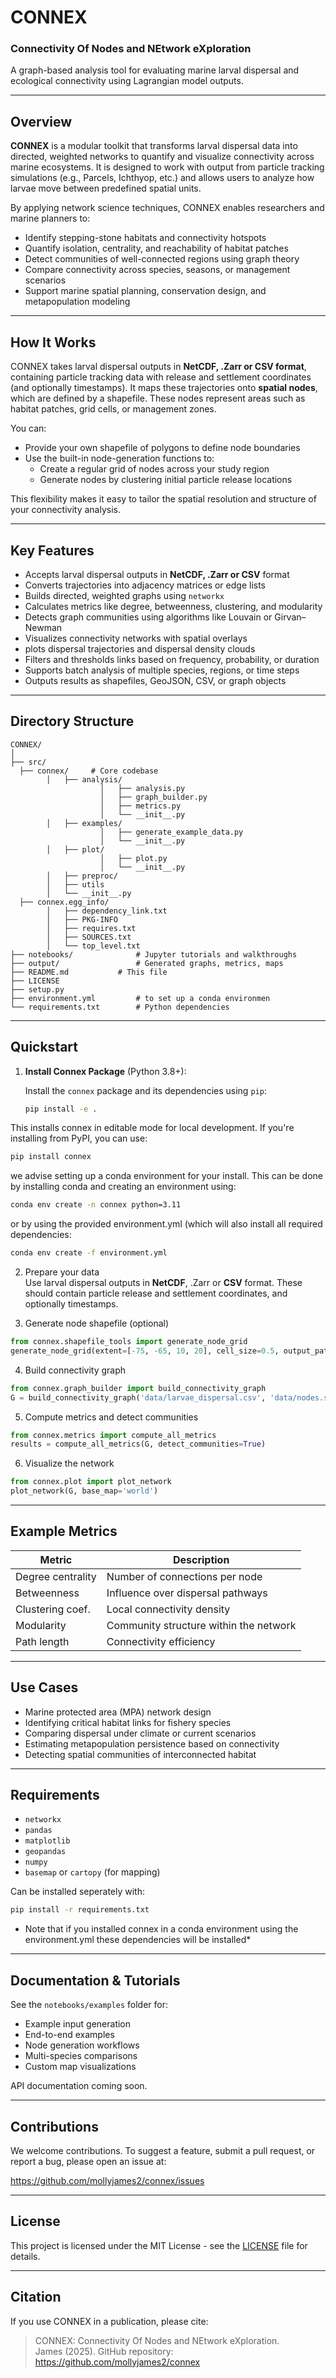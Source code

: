 # CONNEX  
### Connectivity Of Nodes and NEtwork eXploration

A graph-based analysis tool for evaluating marine larval dispersal and ecological connectivity using Lagrangian model outputs.

---

## Overview

**CONNEX** is a modular toolkit that transforms larval dispersal data into directed, weighted networks to quantify and visualize connectivity across marine ecosystems. It is designed to work with output from particle tracking simulations (e.g., Parcels, Ichthyop, etc.) and allows users to analyze how larvae move between predefined spatial units.

By applying network science techniques, CONNEX enables researchers and marine planners to:

- Identify stepping-stone habitats and connectivity hotspots
- Quantify isolation, centrality, and reachability of habitat patches
- Detect communities of well-connected regions using graph theory
- Compare connectivity across species, seasons, or management scenarios
- Support marine spatial planning, conservation design, and metapopulation modeling

---

## How It Works

CONNEX takes larval dispersal outputs in **NetCDF, .Zarr or CSV format**, containing particle tracking data with release and settlement coordinates (and optionally timestamps). It maps these trajectories onto **spatial nodes**, which are defined by a shapefile. These nodes represent areas such as habitat patches, grid cells, or management zones.

You can:

- Provide your own shapefile of polygons to define node boundaries
- Use the built-in node-generation functions to:
  - Create a regular grid of nodes across your study region
  - Generate nodes by clustering initial particle release locations

This flexibility makes it easy to tailor the spatial resolution and structure of your connectivity analysis.

---

## Key Features

- Accepts larval dispersal outputs in **NetCDF, .Zarr or CSV** format  
- Converts trajectories into adjacency matrices or edge lists  
- Builds directed, weighted graphs using `networkx`  
- Calculates metrics like degree, betweenness, clustering, and modularity  
- Detects graph communities using algorithms like Louvain or Girvan–Newman  
- Visualizes connectivity networks with spatial overlays
- plots dispersal trajectories and dispersal density clouds  
- Filters and thresholds links based on frequency, probability, or duration  
- Supports batch analysis of multiple species, regions, or time steps  
- Outputs results as shapefiles, GeoJSON, CSV, or graph objects  

---

## Directory Structure

```
CONNEX/
│
├── src/
  ├── connex/     # Core codebase
        │   ├── analysis/
                    │   ├── analysis.py    
                    │   ├── graph_builder.py
                    │   ├── metrics.py          
                    │   └── __init__.py         
        │   ├── examples/
                    │   ├── generate_example_data.py          
                    │   └── __init__.py  
        │   ├── plot/
                    │   ├── plot.py          
                    │   └── __init__.py    
        │   ├── preproc/
        │   ├── utils          
        │   └── __init__.py           
  ├── connex.egg_info/     
        │   ├── dependency_link.txt   
        │   ├── PKG-INFO
        │   ├── requires.txt
        │   ├── SOURCES.txt
        │   └── top_level.txt
├── notebooks/              # Jupyter tutorials and walkthroughs
├── output/                 # Generated graphs, metrics, maps
├── README.md           # This file
├── LICENSE
├── setup.py
├── environment.yml         # to set up a conda environmen 
└── requirements.txt        # Python dependencies
```

---

## Quickstart

1. **Install Connex Package** (Python 3.8+):

   Install the `connex` package and its dependencies using `pip`:

   ```bash
   pip install -e .
   ```
  This installs connex in editable mode for local development. If you're
  installing from PyPI, you can use:

  ```bash
  pip install connex
  ```
  we advise setting up a conda environment for your install. This can be done by installing conda and creating   an environment using:

  ```bash
 conda env create -n connex python=3.11
  ```
 or by using the provided environment.yml (which will also install all required dependencies:

 ```bash
 conda env create -f environment.yml
 ```
2. Prepare your data  
    Use larval dispersal outputs in **NetCDF**, .Zarr or **CSV** format. These should contain particle release and settlement coordinates, and optionally timestamps.

3. Generate node shapefile (optional)
  
  ```python
  from connex.shapefile_tools import generate_node_grid
  generate_node_grid(extent=[-75, -65, 10, 20], cell_size=0.5, output_path='data/nodes.shp')
  ```

4. Build connectivity graph

  ```python
  from connex.graph_builder import build_connectivity_graph
  G = build_connectivity_graph('data/larvae_dispersal.csv', 'data/nodes.shp')
  ```

5. Compute metrics and detect communities

  ```python
  from connex.metrics import compute_all_metrics
  results = compute_all_metrics(G, detect_communities=True)
  ```

6. Visualize the network

  ```python
  from connex.plot import plot_network
  plot_network(G, base_map='world')
  ```

---

## Example Metrics

| Metric           | Description                                 |
|------------------|---------------------------------------------|
| Degree centrality| Number of connections per node              |
| Betweenness      | Influence over dispersal pathways           |
| Clustering coef. | Local connectivity density                  |
| Modularity       | Community structure within the network      |
| Path length      | Connectivity efficiency                     |

---

## Use Cases

- Marine protected area (MPA) network design  
- Identifying critical habitat links for fishery species  
- Comparing dispersal under climate or current scenarios  
- Estimating metapopulation persistence based on connectivity  
- Detecting spatial communities of interconnected habitat  

---

## Requirements

- `networkx`  
- `pandas`  
- `matplotlib`  
- `geopandas`  
- `numpy`  
- `basemap` or `cartopy` (for mapping)

Can be installed seperately with:

```bash
pip install -r requirements.txt
```
 * Note that if you installed connex in a conda environment using the environment.yml these dependencies will     be installed*
---

## Documentation & Tutorials

See the `notebooks/examples` folder for:

- Example input generation
- End-to-end examples  
- Node generation workflows  
- Multi-species comparisons  
- Custom map visualizations  

API documentation coming soon.

---

## Contributions

We welcome contributions. To suggest a feature, submit a pull request, or report a bug, please open an issue at:

https://github.com/mollyjames2/connex/issues

---

## License

This project is licensed under the MIT License - see the [LICENSE](LICENSE) file for details.

---

## Citation

If you use CONNEX in a publication, please cite:

> CONNEX: Connectivity Of Nodes and NEtwork eXploration.  
> James (2025). GitHub repository: https://github.com/mollyjames2/connex

